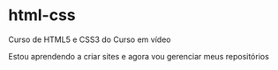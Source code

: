 # html-css
 Curso de HTML5 e CSS3 do Curso em vídeo

 Estou aprendendo a criar sites e agora vou gerenciar meus repositórios
